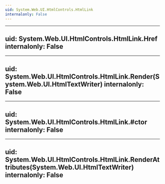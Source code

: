 ```yaml
---
uid: System.Web.UI.HtmlControls.HtmlLink
internalonly: False
---
```


---
uid: System.Web.UI.HtmlControls.HtmlLink.Href
internalonly: False
---

---
uid: System.Web.UI.HtmlControls.HtmlLink.Render(System.Web.UI.HtmlTextWriter)
internalonly: False
---

---
uid: System.Web.UI.HtmlControls.HtmlLink.#ctor
internalonly: False
---

---
uid: System.Web.UI.HtmlControls.HtmlLink.RenderAttributes(System.Web.UI.HtmlTextWriter)
internalonly: False
---

